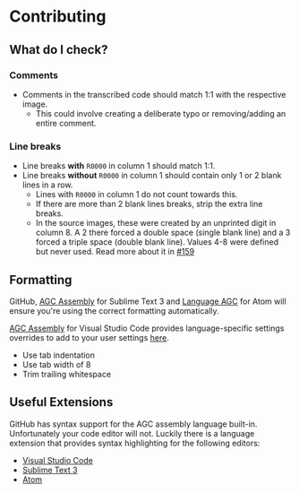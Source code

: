 # Contributing
## What do I check?
### Comments
- Comments in the transcribed code should match 1:1 with the
respective image.
  - This could involve creating a deliberate typo or removing/adding
  an entire comment.

### Line breaks
- Line breaks **with** `R0000` in column 1 should match 1:1.
- Line breaks **without** `R0000` in column 1 should contain only 1
or 2 blank lines in a row.
  - Lines with `R0000` in column 1 do not count towards this.
  - If there are more than 2 blank lines breaks, strip the extra
  line breaks.
  - In the source images, these were created by an unprinted digit
  in column 8. A 2 there forced a double space (single blank line)
  and a 3 forced a triple space (double blank line). Values 4-8 were
  defined but never used. Read more about it in [#159][7]

## Formatting
GitHub, [AGC Assembly][4] for Sublime Text 3 and [Language AGC][5]
for Atom will ensure you're using the correct formatting
automatically.

[AGC Assembly][3] for Visual Studio Code provides language-specific
settings overrides to add to your user settings [here][6].

- Use tab indentation
- Use tab width of 8
- Trim trailing whitespace

## Useful Extensions

GitHub has syntax support for the AGC assembly language built-in.
Unfortunately your code editor will not. Luckily there is a language
extension that provides syntax highlighting for the following
editors:
- [Visual Studio Code][3]
- [Sublime Text 3][4]
- [Atom][5]

[0]:https://github.com/chrislgarry/Apollo-11/pull/new/master
[1]:http://www.ibiblio.org/apollo/ScansForConversion/Luminary099/
[2]:http://www.ibiblio.org/apollo/ScansForConversion/Comanche055/
[3]:https://github.com/wopian/agc-assembly
[4]:https://github.com/jimlawton/AGC-Assembly
[5]:https://github.com/Alhadis/language-agc
[6]:https://github.com/wopian/agc-assembly#user-settings
[7]:https://github.com/chrislgarry/Apollo-11/issues/159

